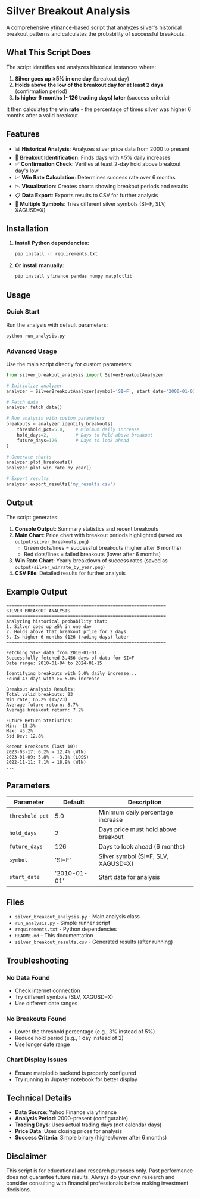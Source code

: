 # Silver Breakout Analysis

A comprehensive yfinance-based script that analyzes silver's historical breakout patterns and calculates the probability of successful breakouts.

## What This Script Does

The script identifies and analyzes historical instances where:

1. **Silver goes up ≥5% in one day** (breakout day)
2. **Holds above the low of the breakout day for at least 2 days** (confirmation period)
3. **Is higher 6 months (~126 trading days) later** (success criteria)

It then calculates the **win rate** - the percentage of times silver was higher 6 months after a valid breakout.

## Features

- 📊 **Historical Analysis**: Analyzes silver price data from 2000 to present
- 🎯 **Breakout Identification**: Finds days with ≥5% daily increases
- ✅ **Confirmation Check**: Verifies at least 2-day hold above breakout day's low
- 📈 **Win Rate Calculation**: Determines success rate over 6 months
- 📉 **Visualization**: Creates charts showing breakout periods and results
- 📋 **Data Export**: Exports results to CSV for further analysis
- 🔄 **Multiple Symbols**: Tries different silver symbols (SI=F, SLV, XAGUSD=X)

## Installation

1. **Install Python dependencies:**
   ```bash
   pip install -r requirements.txt
   ```

2. **Or install manually:**
   ```bash
   pip install yfinance pandas numpy matplotlib
   ```

## Usage

### Quick Start

Run the analysis with default parameters:

```bash
python run_analysis.py
```

### Advanced Usage

Use the main script directly for custom parameters:

```python
from silver_breakout_analysis import SilverBreakoutAnalyzer

# Initialize analyzer
analyzer = SilverBreakoutAnalyzer(symbol='SI=F', start_date='2000-01-01')

# Fetch data
analyzer.fetch_data()

# Run analysis with custom parameters
breakouts = analyzer.identify_breakouts(
    threshold_pct=5.0,    # Minimum daily increase
    hold_days=2,          # Days to hold above breakout
    future_days=126       # Days to look ahead
)

# Generate charts
analyzer.plot_breakouts()
analyzer.plot_win_rate_by_year()

# Export results
analyzer.export_results('my_results.csv')
```

## Output

The script generates:

1. **Console Output**: Summary statistics and recent breakouts
2. **Main Chart**: Price chart with breakout periods highlighted (saved as `output/silver_breakouts.png`)
   - Green dots/lines = successful breakouts (higher after 6 months)
   - Red dots/lines = failed breakouts (lower after 6 months)
3. **Win Rate Chart**: Yearly breakdown of success rates (saved as `output/silver_winrate_by_year.png`)
4. **CSV File**: Detailed results for further analysis

## Example Output

```
============================================================
SILVER BREAKOUT ANALYSIS
============================================================
Analyzing historical probability that:
1. Silver goes up ≥5% in one day
2. Holds above that breakout price for 2 days
3. Is higher 6 months (126 trading days) later
============================================================

Fetching SI=F data from 2010-01-01...
Successfully fetched 3,456 days of data for SI=F
Date range: 2010-01-04 to 2024-01-15

Identifying breakouts with 5.0% daily increase...
Found 47 days with >= 5.0% increase

Breakout Analysis Results:
Total valid breakouts: 23
Win rate: 65.2% (15/23)
Average future return: 8.7%
Average breakout return: 7.2%

Future Return Statistics:
Min: -15.3%
Max: 45.2%
Std Dev: 12.8%

Recent Breakouts (last 10):
2023-03-17: 6.2% → 12.4% (WIN)
2023-01-09: 5.8% → -3.1% (LOSS)
2022-11-11: 7.1% → 18.9% (WIN)
...
```

## Parameters

| Parameter | Default | Description |
|-----------|---------|-------------|
| `threshold_pct` | 5.0 | Minimum daily percentage increase |
| `hold_days` | 2 | Days price must hold above breakout |
| `future_days` | 126 | Days to look ahead (6 months) |
| `symbol` | 'SI=F' | Silver symbol (SI=F, SLV, XAGUSD=X) |
| `start_date` | '2010-01-01' | Start date for analysis |

## Files

- `silver_breakout_analysis.py` - Main analysis class
- `run_analysis.py` - Simple runner script
- `requirements.txt` - Python dependencies
- `README.md` - This documentation
- `silver_breakout_results.csv` - Generated results (after running)

## Troubleshooting

### No Data Found
- Check internet connection
- Try different symbols (SLV, XAGUSD=X)
- Use different date ranges

### No Breakouts Found
- Lower the threshold percentage (e.g., 3% instead of 5%)
- Reduce hold period (e.g., 1 day instead of 2)
- Use longer date range

### Chart Display Issues
- Ensure matplotlib backend is properly configured
- Try running in Jupyter notebook for better display

## Technical Details

- **Data Source**: Yahoo Finance via yfinance
- **Analysis Period**: 2000-present (configurable)
- **Trading Days**: Uses actual trading days (not calendar days)
- **Price Data**: Uses closing prices for analysis
- **Success Criteria**: Simple binary (higher/lower after 6 months)

## Disclaimer

This script is for educational and research purposes only. Past performance does not guarantee future results. Always do your own research and consider consulting with financial professionals before making investment decisions. 